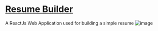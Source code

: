 # [Resume Builder](https://truepadawan.github.io/CV-Builder/)
A ReactJs Web Application used for building a simple resume
![image](https://user-images.githubusercontent.com/71678062/184558442-01ce7898-1fea-418b-a134-950d7182f854.png)
